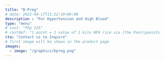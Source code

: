 ```yaml
---
title: "B-Preg"
# date: 2022-04-17T11:22:16+06:00
description : "For Hypertension and High Blood"
type: "menu"
# cost: "Php 125"
# costdef: "1 point = 1 value of 1 kilo NFA rice via [the Pantrypoints system](https://pantrypoints.com)"
cta: "Contact us to Inquire"
# first image will be shown in the product page
images:
  - image: "/graphics/bpreg.png"
---
```

